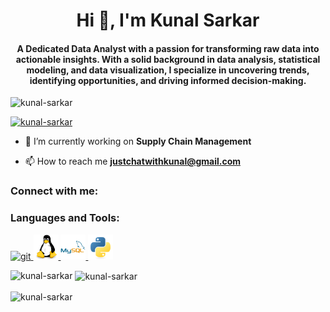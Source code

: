 <h1 align="center">Hi 👋, I'm Kunal Sarkar</h1>
<h4 align="center">A Dedicated Data Analyst with a passion for transforming raw data into actionable insights. With a solid background in data analysis, statistical modeling, and data visualization, I specialize in uncovering trends, identifying opportunities, and driving informed decision-making.</h4>

<p align="left"> <img src="https://komarev.com/ghpvc/?username=kunal-sarkar&label=Profile%20views&color=0e75b6&style=flat" alt="kunal-sarkar" /> </p>

<p align="left"> <a href="https://github.com/ryo-ma/github-profile-trophy"><img src="https://github-profile-trophy.vercel.app/?username=kunal-sarkar" alt="kunal-sarkar" /></a> </p>

- 🔭 I’m currently working on **Supply Chain Management**

- 📫 How to reach me **justchatwithkunal@gmail.com**

<h3 align="left">Connect with me:</h3>
<p align="left">
</p>

<h3 align="left">Languages and Tools:</h3>
<p align="left"> <a href="https://git-scm.com/" target="_blank" rel="noreferrer"> <img src="https://www.vectorlogo.zone/logos/git-scm/git-scm-icon.svg" alt="git" width="40" height="40"/> </a> <a href="https://www.linux.org/" target="_blank" rel="noreferrer"> <img src="https://raw.githubusercontent.com/devicons/devicon/master/icons/linux/linux-original.svg" alt="linux" width="40" height="40"/> </a> <a href="https://www.mysql.com/" target="_blank" rel="noreferrer"> <img src="https://raw.githubusercontent.com/devicons/devicon/master/icons/mysql/mysql-original-wordmark.svg" alt="mysql" width="40" height="40"/> </a> <a href="https://www.python.org" target="_blank" rel="noreferrer"> <img src="https://raw.githubusercontent.com/devicons/devicon/master/icons/python/python-original.svg" alt="python" width="40" height="40"/> </a> </p>

<p><img align="left" src="https://github-readme-stats.vercel.app/api/top-langs?username=kunal-sarkar&show_icons=true&locale=en&layout=compact" alt="kunal-sarkar" /></p>

<p>&nbsp;<img align="center" src="https://github-readme-stats.vercel.app/api?username=kunal-sarkar&show_icons=true&locale=en" alt="kunal-sarkar" /></p>

<p><img align="center" src="https://github-readme-streak-stats.herokuapp.com/?user=kunal-sarkar&" alt="kunal-sarkar" /></p>
